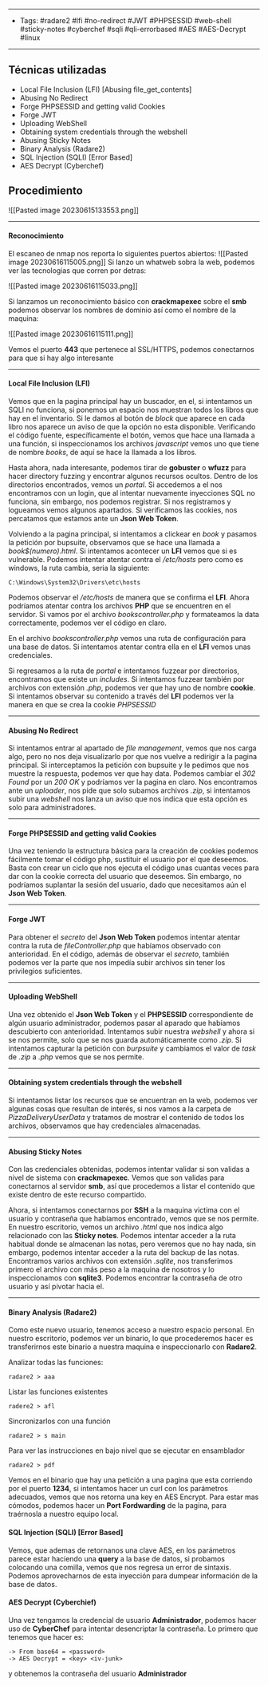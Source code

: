 -----------
- Tags: #radare2 #lfi #no-redirect #JWT #PHPSESSID #web-shell #sticky-notes #cyberchef  #sqli #qli-errorbased #AES #AES-Decrypt #linux
---------
## Técnicas utilizadas
- Local File Inclusion (LFI) [Abusing file_get_contents]  
- Abusing No Redirect  
- Forge PHPSESSID and getting valid Cookies  
- Forge JWT  
- Uploading WebShell  
- Obtaining system credentials through the webshell  
- Abusing Sticky Notes  
- Binary Analysis (Radare2)  
- SQL Injection (SQLI) [Error Based]  
- AES Decrypt (Cyberchef)
## Procedimiento
![[Pasted image 20230615133553.png]]

-------
#### Reconocimiento

El escaneo de nmap nos reporta lo siguientes puertos abiertos:
![[Pasted image 20230616115005.png]]
Si lanzo un whatweb sobra la web, podemos ver las tecnologias que corren por detras:

![[Pasted image 20230616115033.png]]

Si lanzamos un reconocimiento básico con **crackmapexec** sobre el **smb** podemos observar los nombres de dominio así como el nombre de la maquina:

![[Pasted image 20230616115111.png]]

Vemos el puerto **443** que pertenece al SSL/HTTPS, podemos conectarnos para que si hay algo interesante

-------------
#### Local File Inclusion (LFI) 

Vemos que en la pagina principal hay un buscador, en el, si intentamos un SQLI no funciona, si ponemos un espacio nos muestran todos los libros que hay en el inventario. Si le damos al botón de *block* que aparece en cada libro nos aparece un aviso de que la opción no esta disponible. Verificando el código fuente, específicamente el botón, vemos que hace una llamada a una función, si inspeccionamos los archivos *javascript* vemos uno que tiene de nombre *books*, de aquí se hace la llamada a los libros.

Hasta ahora, nada interesante, podemos tirar de **gobuster** o **wfuzz** para hacer directory fuzzing y encontrar algunos recursos ocultos. Dentro de los directorios encontrados, vemos un *portal*. Si accedemos a el nos encontramos con un login, que al intentar nuevamente inyecciones SQL no funciona, sin embargo, nos podemos registrar. Si nos registramos y logueamos vemos algunos apartados. Si verificamos las cookies, nos percatamos que estamos ante un **Json Web Token**.

Volviendo a la pagina principal, si intentamos a clickear en *book* y pasamos la petición por bupsuite, observamos que se hace una llamada a *book$(numero).html*. Si intentamos acontecer un **LFI** vemos que si es vulnerable. Podemos intentar atentar contra el */etc/hosts* pero como es windows, la ruta cambia, seria la siguiente:

	C:\Windows\System32\Drivers\etc\hosts

Podemos observar el */etc/hosts* de manera que se confirma el **LFI**. Ahora podríamos atentar contra los archivos **PHP** que se encuentren en el servidor. Si vamos por el archivo *bookscontroller.php* y formateamos la data correctamente, podemos ver el código en claro.

En el archivo *bookscontroller.php* vemos una ruta de configuración para una base de datos. Si intentamos atentar contra ella en el **LFI** vemos unas credenciales.

Si regresamos a la ruta de *portal* e intentamos fuzzear por directorios, encontramos que existe un *includes*. Si intentamos fuzzear también por archivos con extensión *.php*, podemos ver que hay uno de nombre **cookie**. Si intentamos observar su contenido a través del **LFI** podemos ver la manera en que se crea la cookie *PHPSESSID*

----------
#### Abusing No Redirect

Si intentamos entrar al apartado de *file management*, vemos que nos carga algo, pero no nos deja visualizarlo por que nos vuelve a redirigir a la pagina principal. Si interceptamos la petición con bupsuite y le pedimos que nos muestre la respuesta, podemos ver que hay data. Podemos cambiar el *302 Found* por un *200 OK* y podríamos ver la pagina en claro.
Nos encontramos ante un *uploader*, nos pide que solo subamos archivos *.zip*, si intentamos subir una *webshell* nos lanza un aviso que nos indica que esta opción es solo para administradores.

---------------
#### Forge PHPSESSID and getting valid Cookies  

Una vez teniendo la estructura básica para la creación de cookies podemos fácilmente tomar el código php, sustituir el usuario por el que deseemos. Basta con crear un ciclo que nos ejecuta el código unas cuantas veces para dar con la cookie correcta del usuario que deseemos. Sin embargo, no podríamos suplantar la sesión del usuario, dado que necesitamos aún el **Json Web Token**.

------------
#### Forge JWT

Para obtener el *secreto* del **Json Web Token** podemos intentar atentar contra la ruta de *fileController.php* que habíamos observado con anterioridad.  En el código, además de observar el *secreto*, también podemos ver la parte que nos impedía subir archivos sin tener los privilegios suficientes.

-------------
#### Uploading WebShell  

Una vez obtenido el **Json Web Token** y el **PHPSESSID** correspondiente de algún usuario administrador, podemos pasar al aparado que habíamos descubierto con anterioridad. Intentamos subir nuestra *webshell* y ahora si se nos permite, solo que se nos guarda automáticamente como *.zip*. Si intentamos capturar la petición con *burpsuite* y cambiamos el valor de *task* de *.zip* a *.php* vemos que se nos permite.

-------------
#### Obtaining system credentials through the webshell  

Si intentamos listar los recursos que se encuentran en la web, podemos ver algunas cosas que resultan de interés, si nos vamos a la carpeta de *PizzaDeliveryUserData* y tratamos de mostrar el contenido de todos los archivos, observamos que hay credenciales almacenadas.

-----------
#### Abusing Sticky Notes 

Con las credenciales obtenidas, podemos intentar validar si son validas a nivel de sistema con **crackmapexec**. Vemos que son validas para conectarnos al servidor **smb**, así que procedemos a listar el contenido que existe dentro de este recurso compartido.

Ahora, si intentamos conectarnos por **SSH** a la maquina victima con el usuario y contraseña que habíamos encontrado, vemos que se nos permite.  En nuestro escritorio, vemos un archivo *.html* que nos indica algo relacionado con las **Sticky notes**. Podemos intentar acceder a la ruta habitual donde se almacenan las notas, pero veremos que no hay nada, sin embargo, podemos intentar acceder a la ruta del backup de las notas. 
Encontramos varios archivos con extensión *.sqlite*, nos transferimos primero el archivo con más peso a la maquina de nosotros y lo inspeccionamos con **sqlite3**. Podemos encontrar la contraseña de otro usuario y así pivotar hacia el. 

----------
#### Binary Analysis (Radare2)  

Como este nuevo usuario, tenemos acceso a nuestro espacio personal. En nuestro escritorio, podemos ver un binario, lo que procederemos hacer es transferirnos este binario a nuestra maquina e inspeccionarlo con **Radare2**.

Analizar todas las funciones:

	radare2 > aaa 

Listar las funciones existentes

	radere2 > afl

Sincronizarlos con una función

	radare2 > s main

Para ver las instrucciones en bajo nivel que se ejecutar en ensamblador

	radare2 > pdf

Vemos en el binario que hay una petición a una pagina que esta corriendo por el puerto **1234**, si intentamos hacer un curl con los parámetros adecuados, vemos que nos retorna una key en AES Encrypt. Para estar mas cómodos, podemos hacer un **Port Fordwarding** de la pagina, para traérnosla a nuestro equipo local.

#### SQL Injection (SQLI) [Error Based]  

Vemos, que ademas de retornanos una clave AES, en los parámetros parece estar haciendo una **query** a la base de datos, si probamos colocando una comilla, vemos que nos regresa un error de sintaxis. Podemos aprovecharnos de esta inyección para dumpear información de la base de datos.

#### AES Decrypt (Cyberchief)

Una vez tengamos la credencial de usuario **Administrador**, podemos hacer uso de **CyberChef** para intentar desencriptar la contraseña.
Lo primero que tenemos que hacer es:

	-> From base64 = <password>
	-> AES Decrypt = <key> <iv-junk>

y obtenemos la contraseña del usuario **Administrador**

